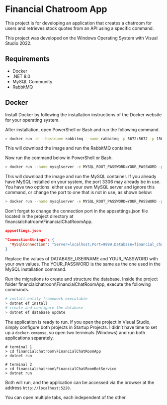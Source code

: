 # Financial Chatroom App

This project is for developing an application that creates a chatroom for users and retrieves stock quotes from an API using a specific command.

This project was developed on the Windows Operating System with Visual Studio 2022.

## Requirements

- Docker
- .NET 8.0
- MySQL Community
- RabbitMQ

## Docker

Install Docker by following the installation instructions of the Docker website for your operating system.

After installation, open PowerShell or Bash and run the following command.

```bash
> docker run -d --hostname rabbitmq --name rabbitmq -p 5672:5672 -p 15672:15672 rabbitmq:3-management
```

This will download the image and run the RabbitMQ container.

Now run the command below in PowerShell or Bash.

```bash
> docker run --name mysqlserver -e MYSQL_ROOT_PASSWORD=YOUR_PASSWORD -p 3306:3306 -d mysql:8.0
```

This will download the image and run the MySQL container. If you already have MySQL installed on your system, the port 3306 may already be in use. You have two options: either use your own MySQL server and ignore this command, or change the port to one that is not in use, as shown below:

```bash
> docker run --name mysqlserver -e MYSQL_ROOT_PASSWORD=YOUR_PASSWORD -p 9999:3306 -d mysql:8.0
```

Don’t forget to change the connection port in the appsettings.json file located in the project directory at financialchatroom\FinancialChatRoomApp.

```json
appsettings.json

"ConnectionStrings": {
  "MySqlConnection": "Server=localhost;Port=9999;Database=financial_chat_room;User=DATABASE_USERNAME;Password=YOUR_PASSWORD;"
}
```

Replace the values of DATABASE_USERNAME and YOUR_PASSWORD with your own values. The YOUR_PASSWORD is the same as the one used in the MySQL installation command.

Run the migrations to create and structure the database. Inside the project folder financialchatroom\FinancialChatRoomApp, execute the following commands.

```bash
# install entity framework executable
> dotnet ef install
# create and configure the database
> dotnet ef database update
```

The application is ready to run. If you open the project in Visual Studio, simply configure both projects in Startup Projects.
I didn’t have time to set up a `docker-compose`, so open two terminals (Windows) and run both applications separately.

```shell
# terminal 1
> cd financialchatroom\FinancialChatRoomApp
> dotnet run 

# terminal 2
> cd financialchatroom\FinancialChatRoomBotService
> dotnet run
```

Both will run, and the application can be accessed via the browser at the address `http://localhost:5220`.

You can open multiple tabs, each independent of the other.
